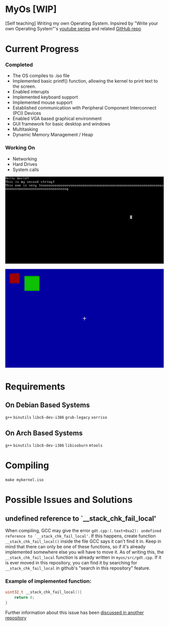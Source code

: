 # MyOs [WIP]

[Self teaching] Writing my own Operating System. Inpsired by "Write your own Operating System"'s [youtube series](https://www.youtube.com/watch?v=1rnA6wpF0o4&list=PLHh55M_Kq4OApWScZyPl5HhgsTJS9MZ6M) and related [GitHub repo](https://github.com/AlgorithMan-de/wyoos)

# Current Progress

### Completed

- The OS compiles to .iso file
- Implemented basic printf() function, allowing the kernel to print text to the screen. 
- Enabled interupts
- Implemented keyboard support
- Implemented mouse support
- Established communicatiion with Peripheral Component Interconnect (PCI) Devices
- Enabled VGA based graphical environment
- GUI framework for basic desktop and windows
- Multitasking
- Dynamic Memory Management / Heap

### Working On

- Networking
- Hard Drives
- System calls

![](./Assets/demo.gif)

![](./Assets/demo2.gif)

# Requirements 

## On Debian Based Systems

``g++``
``binutils``
``libc6-dev-i386``
``grub-legacy``
``xorriso``

## On Arch Based Systems

``g++``
``binutils``
``libc6-dev-i386``
``libisoburn``
``mtools``

# Compiling

``make mykernel.iso``

# Possible Issues and Solutions

## undefined reference to `__stack_chk_fail_local'
When compiling, GCC may give the error ``gdt.cpp:(.text+0xa2): undefined reference to `__stack_chk_fail_local'``. If this happens, create function ``__stack_chk_fail_local()`` inside the file GCC says it can't find it in. Keep in mind that there can only be one of these functions, so if it's already implemented somewhere else you will have to move it. As of writing this, the ``__stack_chk_fail_local`` function is already written in ``myos/src/gdt.cpp``. If it is ever moved in this repository, you can find it by searching for ``__stack_chk_fail_local`` in github's "search in this repository" feature.

### Example of implemented function:

```C++
uint32_t __stack_chk_fail_local(){
    return 0;
}
```

Further information about this issue has been [discussed in another repository](https://github.com/AlgorithMan-de/wyoos/issues/15)
